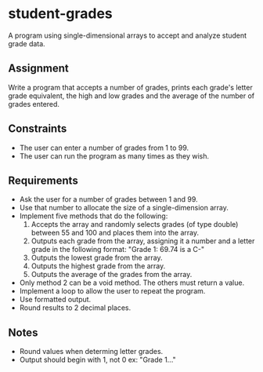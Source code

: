# student-grades
A program using single-dimensional arrays to accept and analyze student grade data.

## Assignment
Write a program that accepts a number of grades, prints each grade's letter grade equivalent, the high and low grades and the average of the number of grades entered.

## Constraints
- The user can enter a number of grades from 1 to 99.
- The user can run the program as many times as they wish.

## Requirements
- Ask the user for a number of grades between 1 and 99.
- Use that number to allocate the size of a single-dimension array.
- Implement five methods that do the following:
  1. Accepts the array and randomly selects grades (of type double) between 55 and 100 and places them into the array.
  2. Outputs each grade from the array, assigning it a number and a letter grade in the following format: "Grade 1: 69.74 is a C-"
  3. Outputs the lowest grade from the array.
  4. Outputs the highest grade from the array.
  5. Outputs the average of the grades from the array.
- Only method 2 can be a void method. The others must return a value.
- Implement a loop to allow the user to repeat the program.
- Use formatted output.
- Round results to 2 decimal places.

## Notes
- Round values when determing letter grades.
- Output should begin with 1, not 0 ex: "Grade 1..."

